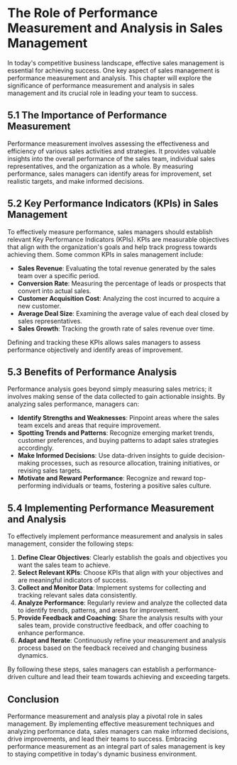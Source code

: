 The Role of Performance Measurement and Analysis in Sales Management
===============================================================================

In today's competitive business landscape, effective sales management is essential for achieving success. One key aspect of sales management is performance measurement and analysis. This chapter will explore the significance of performance measurement and analysis in sales management and its crucial role in leading your team to success.

5.1 The Importance of Performance Measurement
---------------------------------------------

Performance measurement involves assessing the effectiveness and efficiency of various sales activities and strategies. It provides valuable insights into the overall performance of the sales team, individual sales representatives, and the organization as a whole. By measuring performance, sales managers can identify areas for improvement, set realistic targets, and make informed decisions.

5.2 Key Performance Indicators (KPIs) in Sales Management
---------------------------------------------------------

To effectively measure performance, sales managers should establish relevant Key Performance Indicators (KPIs). KPIs are measurable objectives that align with the organization's goals and help track progress towards achieving them. Some common KPIs in sales management include:

* **Sales Revenue**: Evaluating the total revenue generated by the sales team over a specific period.
* **Conversion Rate**: Measuring the percentage of leads or prospects that convert into actual sales.
* **Customer Acquisition Cost**: Analyzing the cost incurred to acquire a new customer.
* **Average Deal Size**: Examining the average value of each deal closed by sales representatives.
* **Sales Growth**: Tracking the growth rate of sales revenue over time.

Defining and tracking these KPIs allows sales managers to assess performance objectively and identify areas of improvement.

5.3 Benefits of Performance Analysis
------------------------------------

Performance analysis goes beyond simply measuring sales metrics; it involves making sense of the data collected to gain actionable insights. By analyzing sales performance, managers can:

* **Identify Strengths and Weaknesses**: Pinpoint areas where the sales team excels and areas that require improvement.
* **Spotting Trends and Patterns**: Recognize emerging market trends, customer preferences, and buying patterns to adapt sales strategies accordingly.
* **Make Informed Decisions**: Use data-driven insights to guide decision-making processes, such as resource allocation, training initiatives, or revising sales targets.
* **Motivate and Reward Performance**: Recognize and reward top-performing individuals or teams, fostering a positive sales culture.

5.4 Implementing Performance Measurement and Analysis
-----------------------------------------------------

To effectively implement performance measurement and analysis in sales management, consider the following steps:

1. **Define Clear Objectives**: Clearly establish the goals and objectives you want the sales team to achieve.
2. **Select Relevant KPIs**: Choose KPIs that align with your objectives and are meaningful indicators of success.
3. **Collect and Monitor Data**: Implement systems for collecting and tracking relevant sales data consistently.
4. **Analyze Performance**: Regularly review and analyze the collected data to identify trends, patterns, and areas for improvement.
5. **Provide Feedback and Coaching**: Share the analysis results with your sales team, provide constructive feedback, and offer coaching to enhance performance.
6. **Adapt and Iterate**: Continuously refine your measurement and analysis process based on the feedback received and changing business dynamics.

By following these steps, sales managers can establish a performance-driven culture and lead their team towards achieving and exceeding targets.

Conclusion
----------

Performance measurement and analysis play a pivotal role in sales management. By implementing effective measurement techniques and analyzing performance data, sales managers can make informed decisions, drive improvements, and lead their teams to success. Embracing performance measurement as an integral part of sales management is key to staying competitive in today's dynamic business environment.

